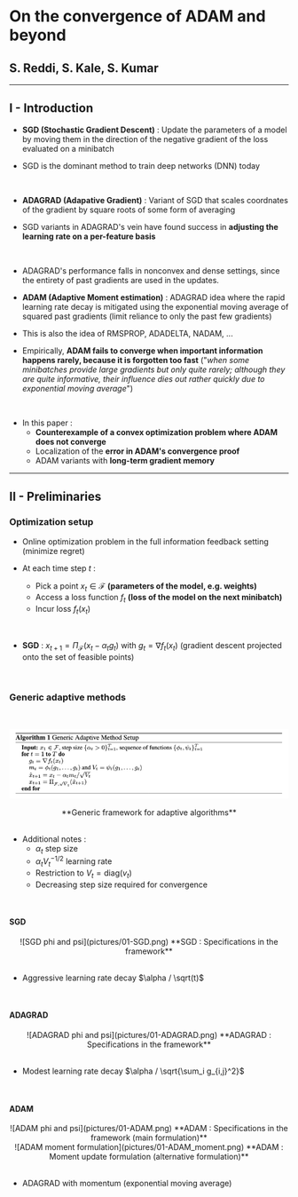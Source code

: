 # On the convergence of ADAM and beyond

## S. Reddi, S. Kale, S. Kumar


---


## I - Introduction

* **SGD (Stochastic Gradient Descent)** : Update the parameters of a model by
moving them in the direction of
the negative gradient of the loss evaluated on a minibatch

* SGD is the dominant method to train deep networks (DNN) today


<br>


* **ADAGRAD (Adapative Gradient)** : Variant of SGD that scales coordnates
of the gradient by square roots of some form of averaging

* SGD variants in ADAGRAD's vein
have found success in **adjusting the learning rate on a per-feature basis**


<br>


* ADAGRAD's performance falls in nonconvex and dense settings, since the
entirety of past gradients are used in the updates.

* **ADAM (Adaptive Moment estimation)** : ADAGRAD idea where the rapid learning
rate decay is mitigated using the exponential moving average of squared past
gradients (limit reliance to only the past few gradients)

* This is also the idea of RMSPROP, ADADELTA, NADAM, ...

* Empirically, **ADAM fails to converge when important information happens rarely, because it is
forgotten too fast**
("*when some minibatches provide large
gradients but only quite rarely; although they are quite informative, their
influence dies out rather quickly due to exponential moving average*")


<br>


* In this paper :
  * **Counterexample of a convex optimization problem where ADAM
  does not converge**
  * Localization of the **error in ADAM's convergence proof**
  * ADAM variants with **long-term gradient memory**



---



## II - Preliminaries

### Optimization setup

* Online optimization problem in the full information feedback setting
(minimize regret)

* At each time step $t$ :
  * Pick a point $x_t \in \mathcal{F}$
    **(parameters of the model, e.g. weights)**
  * Access a loss function $f_t$
    **(loss of the model on the next minibatch)**
  * Incur loss $f_t(x_t)$

<br>

* **SGD** : $x_{t+1} = \Pi_{\mathcal{F}} (x_t - \alpha_t g_t)$ with
$g_t = \nabla f_t(x_t)$
(gradient descent projected onto the set of feasible points)


<br>


### Generic adaptive methods

<br>

![Generic Adaptive Method Setup](pictures/01-generic_adaptive.png)
<center> **Generic framework for adaptive algorithms** </center>

<br>

* Additional notes :
  * $\alpha_t$ step size
  * $\alpha_t V_t^{-1/2}$ learning rate
  * Restriction to $V_t = \text{diag}(v_t)$
  * Decreasing step size required for convergence

<br>

#### SGD

<center>
![SGD phi and psi](pictures/01-SGD.png)
**SGD : Specifications in the framework** </center>

<br>

* Aggressive learning rate decay $\alpha / \sqrt(t)$

<br>

#### ADAGRAD
<center>
![ADAGRAD phi and psi](pictures/01-ADAGRAD.png)
**ADAGRAD : Specifications in the framework** </center>

<br>

* Modest learning rate decay $\alpha / \sqrt{\sum_i g_{i,j}^2}$

<br>

#### ADAM

<center>
![ADAM phi and psi](pictures/01-ADAM.png)
**ADAM : Specifications in the framework (main formulation)** </center>

<center>
![ADAM moment formulation](pictures/01-ADAM_moment.png)
**ADAM : Moment update formulation (alternative formulation)** </center>
<br>

* ADAGRAD with momentum (exponential moving average)

<br>
